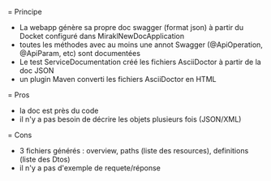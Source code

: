 
= Principe

- La webapp génère sa propre doc swagger (format json) à partir du Docket configuré dans MiraklNewDocApplication
- toutes les méthodes avec au moins une annot Swagger (@ApiOperation, @ApiParam, etc) sont documentées
- Le test ServiceDocumentation créé les fichiers AsciiDoctor à partir de la doc JSON
- un plugin Maven converti les fichiers AsciiDoctor en HTML

= Pros

- la doc est près du code
- il n'y a pas besoin de décrire les objets plusieurs fois (JSON/XML)

= Cons

- 3 fichiers générés : overview, paths (liste des resources), definitions (liste des Dtos)
- il n'y a pas d'exemple de requete/réponse